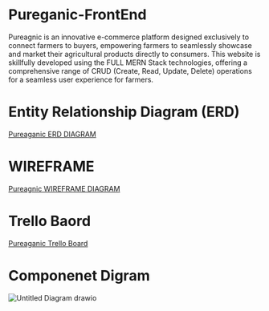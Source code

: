 # Pureganic-FrontEnd

Pureagnic is an innovative e-commerce platform designed exclusively to connect farmers to buyers, empowering farmers to seamlessly showcase and market their agricultural products directly to consumers. This website is skillfully developed using the FULL MERN Stack technologies, offering a comprehensive range of CRUD (Create, Read, Update, Delete) operations for a seamless user experience for farmers.


# Entity Relationship Diagram (ERD)
[Pureaganic ERD DIAGRAM](https://www.figma.com/file/Sb6jLv7E362Sonf5xgCi7C/project3?type=whiteboard&node-id=0-1)


# WIREFRAME

[Pureagnic WIREFRAME DIAGRAM](https://ibb.co/PTYBX9f)

# Trello Baord

[Pureaganic Trello Board](https://trello.com/b/9nbbCyA3/pureaganic)

# Componenet Digram
![Untitled Diagram drawio](https://github.com/Xn00rX/Pureganic-FrontEnd/assets/147029832/ee0cbb15-c50b-4035-966c-d90dda736815)

